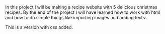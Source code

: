 In this project I will be making a recipe website with 5 delicious christmas recipes. By the end of the project I will have learned how to work with html and how to do simple things like importing images and adding texts.

This is a version with css added.